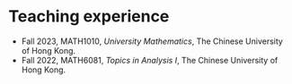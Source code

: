 # Teaching experience

- Fall 2023, MATH1010, _University Mathematics_, The Chinese University of Hong Kong.
- Fall 2022, MATH6081, _Topics in Analysis I_, The Chinese University of Hong Kong.
